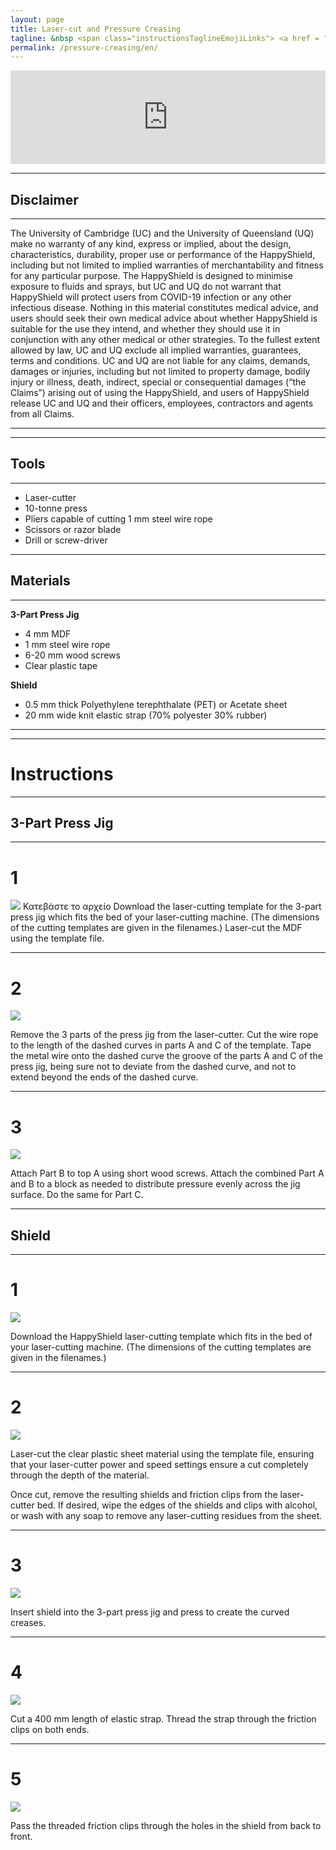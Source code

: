 ```yaml
---
layout: page
title: Laser-cut and Pressure Creasing
tagline: &nbsp <span class="instructionsTaglineEmojiLinks"> <a href = "https://youtu.be/IPKiPi-Tne8"><i class="em em-video_camera" aria-role="presentation" aria-label="VIDEO CAMERA"></i></a> <a href = "https://github.com/HappyShield/HappyShield/tree/master/Templates/LaserCutAndPressureCreasing" ><i class="em em-triangular_ruler" aria-role="presentation" aria-label="TRIANGULAR RULER"></i></a></span>
permalink: /pressure-creasing/en/
---
```


<script src="https://snapwidget.com/js/snapwidget.js"></script>
<iframe src="https://snapwidget.com/embed/810066" class="snapwidget-widget" allowtransparency="true" frameborder="0" scrolling="no" style="border:none; overflow:hidden;  width:100%; "></iframe>

---

## Disclaimer

---

The University of Cambridge (UC) and the University of Queensland (UQ) make no warranty of any kind, express or implied, about the design, characteristics, durability, proper use or performance of the HappyShield, including but not limited to implied warranties of merchantability and fitness for any particular purpose. The HappyShield is designed to minimise exposure to fluids and sprays, but UC and UQ do not warrant that HappyShield will protect users from COVID-19 infection or any other infectious disease. Nothing in this material constitutes medical advice, and users should seek their own medical advice about whether HappyShield is suitable for the use they intend, and whether they should use it in conjunction with any other medical or other strategies. To the fullest extent allowed by law, UC and UQ exclude all implied warranties, guarantees, terms and conditions. UC and UQ are not liable for any claims, demands, damages or injuries, including but not limited to property damage, bodily injury or illness, death, indirect, special or consequential damages (“the Claims”) arising out of using the HappyShield, and users of HappyShield release UC and UQ and their officers, employees, contractors and agents from all Claims.

---

--- 

## Tools

---

* Laser-cutter
* 10-tonne press
* Pliers capable of cutting 1 mm steel wire rope
* Scissors or razor blade
* Drill or screw-driver

---

## Materials

---

**3-Part Press Jig**

* 4 mm MDF
* 1 mm steel wire rope   
* 6-20 mm wood screws
* Clear plastic tape

**Shield**

* 0.5 mm thick Polyethylene terephthalate (PET) or Acetate sheet
* 20 mm wide knit elastic strap (70% polyester 30% rubber)

---

---

# Instructions

---

## 3-Part Press Jig 

---

# 1 	

![](./Assets/Output/Steps/01.jpg)
Κατεβάστε το αρχείο 
Download the laser-cutting template for the 3-part press jig which fits the bed of your laser-cutting machine. (The dimensions of the cutting templates are given in the filenames.) Laser-cut the MDF using the template file.

---

# 2

![](./Assets/Output/Steps/02.jpg)

Remove the 3 parts of the press jig from the laser-cutter. Cut the wire rope to the length of the dashed curves in parts A and C of the template.
Tape the metal wire onto the dashed curve the groove of the parts A and C of the press jig, being sure not to deviate from the dashed curve, and not to extend beyond the ends of the dashed curve. 

---

# 3

![](./Assets/Output/Steps/03.jpg)

Attach Part B to top A using short wood screws. Attach the combined Part A and B to a block as needed to distribute pressure evenly across the jig surface. Do the same for Part C.

--- 

## Shield

---

# 1

![](./Assets/Output/Steps/04.jpg)

Download the HappyShield laser-cutting template which fits in the bed of your laser-cutting machine. (The dimensions of the cutting templates are given in the filenames.)

---

# 2	

![](./Assets/Output/Steps/05.jpg)

Laser-cut the clear plastic sheet material using the template file, ensuring that your laser-cutter power and speed settings ensure a cut completely through the depth of the material.

Once cut, remove the resulting shields and friction clips from the laser-cutter bed. If desired, wipe the edges of the shields and clips with alcohol, or wash with any soap to remove any laser-cutting residues from the sheet. 

--- 

# 3

![](./Assets/Output/Steps/06.jpg)

Insert shield into the 3-part press jig and press to create the curved creases.

---

# 4	

![](./Assets/Output/Steps/07.jpg)

Cut a 400 mm length of elastic strap. Thread the strap through the friction clips on both ends.

---

# 5	

![](./Assets/Output/Steps/08.jpg)

Pass the threaded friction clips through the holes in the shield from back to front. 

